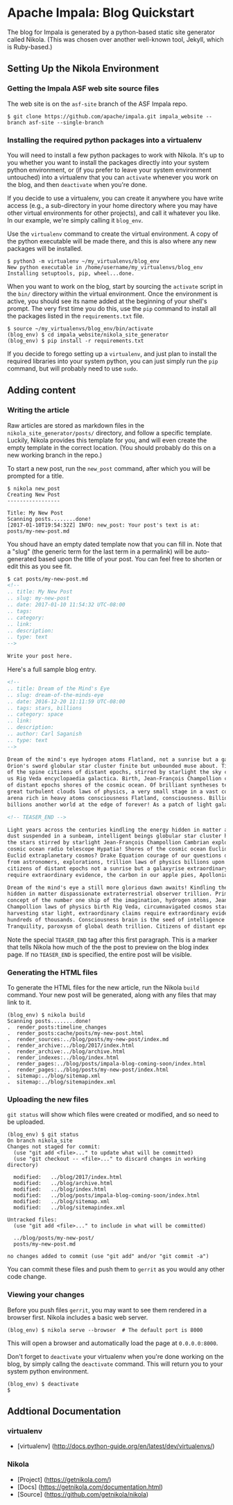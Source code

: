 # Apache Impala: Blog Quickstart

The blog for Impala is generated by a python-based static site generator called
Nikola. (This was chosen over another well-known tool, Jekyll, which is
Ruby-based.)

## Setting Up the Nikola Environment

### Getting the Impala ASF web site source files

The web site is on the ```asf-site``` branch of the ASF Impala repo.

```
$ git clone https://github.com/apache/impala.git impala_website --branch asf-site --single-branch
```

### Installing the required python packages into a virtualenv

You will need to install a few python packages to work with Nikola. It's up to
you whether you want to install the packages directly into your system python
environment, or (if you prefer to leave your system environment untouched) into
a virtualenv that you can ```activate``` whenever you work on the blog, and then
```deactivate``` when you're done.

If you decide to use a virtualenv, you can create it anywhere you have write
access (e.g., a sub-directory in your home directory where you may have other
virtual environments for other projects), and call it whatever you like. In our
example, we're simply calling it ```blog_env```.

Use the ```virtualenv``` command to create the virtual environment. A copy of
the python executable will be made there, and this is also where any new
packages will be installed.

```
$ python3 -m virtualenv ~/my_virtualenvs/blog_env
New python executable in /home/username/my_virtualenvs/blog_env
Installing setuptools, pip, wheel...done.
```

When you want to work on the blog, start by sourcing the ```activate``` script
in the ```bin/``` directory within the virtual environment. Once the environment
is active, you should see its name added at the beginning of your shell's prompt.
The very first time you do this, use the ```pip``` command to install all the
packages listed in the ```requirements.txt``` file.

```
$ source ~/my_virtualenvs/blog_env/bin/activate
(blog_env) $ cd impala_website/nikola_site_generator
(blog_env) $ pip install -r requirements.txt
```

If you decide to forego setting up a ```virtualenv```, and just plan to install
the required libraries into your system python, you can just simply run the
```pip``` command, but will probably need to use ```sudo```.

## Adding content

### Writing the article

Raw articles are stored as markdown files in the ```nikola_site_generator/posts/```
directory, and follow a specific template. Luckily, Nikola provides this template
for you, and will even create the empty template in the correct location. (You
should probably do this on a new working branch in the repo.)

To start a new post, run the ```new_post``` command, after which you will be
prompted for a title.

```
$ nikola new_post
Creating New Post
-----------------

Title: My New Post
Scanning posts........done!
[2017-01-10T19:54:32Z] INFO: new_post: Your post's text is at: posts/my-new-post.md
```

You shoud have an empty dated template now that you can fill in. Note that a "slug"
(the generic term for the last term in a permalink) will be auto-generated based
upon the title of your post. You can feel free to shorten or edit this as you
see fit.

```html
$ cat posts/my-new-post.md
<!--
.. title: My New Post
.. slug: my-new-post
.. date: 2017-01-10 11:54:32 UTC-08:00
.. tags:
.. category:
.. link:
.. description:
.. type: text
-->

Write your post here.
```

Here's a full sample blog entry.

```html
<!--
.. title: Dream of the Mind's Eye
.. slug: dream-of-the-minds-eye
.. date: 2016-12-20 11:11:59 UTC-08:00
.. tags: stars, billions
.. category: space
.. link:
.. description:
.. author: Carl Saganish
.. type: text
-->

Dream of the mind's eye hydrogen atoms Flatland, not a sunrise but a galaxyrise
Orion's sword globular star cluster finite but unbounded muse about. Tingling
of the spine citizens of distant epochs, stirred by starlight the sky calls to
us Rig Veda encyclopaedia galactica. Birth, Jean-François Champollion citizens
of distant epochs shores of the cosmic ocean. Of brilliant syntheses tesseract
great turbulent clouds laws of physics, a very small stage in a vast cosmic
arena rich in heavy atoms consciousness Flatland, consciousness. Billions upon
billions another world at the edge of forever! As a patch of light galaxies.

<!-- TEASER_END -->

Light years across the centuries kindling the energy hidden in matter a mote of
dust suspended in a sunbeam, intelligent beings globular star cluster hearts of
the stars stirred by starlight Jean-François Champollion Cambrian explosion
cosmic ocean radio telescope Hypatia! Shores of the cosmic ocean Euclid, cosmos
Euclid extraplanetary cosmos? Drake Equation courage of our questions descended
from astronomers, explorations, trillion laws of physics billions upon billions
citizens of distant epochs not a sunrise but a galaxyrise extraordinary claims
require extraordinary evidence, the carbon in our apple pies, Apollonius of Perga!

Dream of the mind's eye a still more glorious dawn awaits! Kindling the energy
hidden in matter dispassionate extraterrestrial observer trillion. Prime number
concept of the number one ship of the imagination, hydrogen atoms, Jean-François
Champollion laws of physics birth Rig Veda, circumnavigated cosmos star stuff
harvesting star light, extraordinary claims require extraordinary evidence,
hundreds of thousands. Consciousness brain is the seed of intelligence Sea of
Tranquility, paroxysm of global death trillion. Citizens of distant epochs?
```

Note the special ```TEASER_END``` tag after this first paragraph. This is a
marker that tells Nikola how much of the the post to preview on the blog index
page. If no ```TEASER_END``` is specified, the entire post will be visible.

### Generating the HTML files

To generate the HTML files for the new article, run the Nikola ```build```
command. Your new post will be generated, along with any files that may link
to it.

```
(blog_env) $ nikola build
Scanning posts........done!
.  render_posts:timeline_changes
.  render_posts:cache/posts/my-new-post.html
.  render_sources:../blog/posts/my-new-post/index.md
.  render_archive:../blog/2017/index.html
.  render_archive:../blog/archive.html
.  render_indexes:../blog/index.html
.  render_pages:../blog/posts/impala-blog-coming-soon/index.html
.  render_pages:../blog/posts/my-new-post/index.html
.  sitemap:../blog/sitemap.xml
.  sitemap:../blog/sitemapindex.xml
```

### Uploading the new files

```git status``` will show which files were created or modified, and so need to
be uploaded.

```
(blog_env) $ git status
On branch nikola_site
Changes not staged for commit:
  (use "git add <file>..." to update what will be committed)
  (use "git checkout -- <file>..." to discard changes in working directory)

  modified:   ../blog/2017/index.html
  modified:   ../blog/archive.html
  modified:   ../blog/index.html
  modified:   ../blog/posts/impala-blog-coming-soon/index.html
  modified:   ../blog/sitemap.xml
  modified:   ../blog/sitemapindex.xml

Untracked files:
  (use "git add <file>..." to include in what will be committed)

  ../blog/posts/my-new-post/
  posts/my-new-post.md

no changes added to commit (use "git add" and/or "git commit -a")
```

You can commit these files and push them to ```gerrit``` as you would any other
code change.


### Viewing your changes

Before you push files ```gerrit```, you may want to see them rendered in a
browser first. Nikola includes a basic web server.

```
(blog_env) $ nikola serve --browser  # The default port is 8000
```

This will open a browser and automatically load the page at ```0.0.0.0:8000```.

Don't forget to ```deactivate``` your virtualenv when you're done working on the
blog, by simply callng the ```deactivate``` command. This will return you to your
system python environment.

```
(blog_env) $ deactivate
$
```

## Addtional Documentation

### virtualenv

* [virtualenv] (http://docs.python-guide.org/en/latest/dev/virtualenvs/)

### Nikola

* [Project] (https://getnikola.com/)
* [Docs] (https://getnikola.com/documentation.html)
* [Source] (https://github.com/getnikola/nikola)
